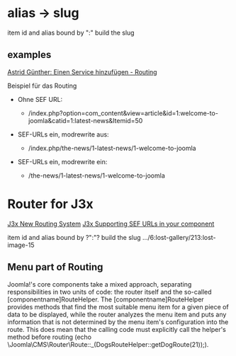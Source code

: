 



# alias -> slug

item id and alias bound by ":" build the slug

## examples

[Astrid Günther: Einen Service hinzufügen - Routing](https://blog.astrid-guenther.de/joomla-einen-service-hinzufuegen-routing/)

Beispiel für das Routing

- Ohne SEF URL:

  - /index.php?option=com_content&view=article&id=1:welcome-to-joomla&catid=1:latest-news&Itemid=50

- SEF-URLs ein, modrewrite aus:

  - /index.php/the-news/1-latest-news/1-welcome-to-joomla

- SEF-URLs ein, modrewrite ein:

  - /the-news/1-latest-news/1-welcome-to-joomla

# Router for J3x

[J3x New Routing System](https://connect.garmin.com/modern/course/73513213)
[J3x Supporting SEF URLs in your component](https://docs.joomla.org/J3.x:Supporting_SEF_URLs_in_your_component)

item id and alias bound by ?":"? build the slug .../6:lost-gallery/213:lost-image-15

## Menu part of Routing

Joomla!'s core components take a mixed approach, separating responsibilities in two units of code: the router itself and the so-called [componentname]RouteHelper. The [componentname]RouteHelper provides methods that find the most suitable menu item for a given piece of data to be displayed, while the router analyzes the menu item and puts any information that is not determined by the menu item's configuration into the route. This does mean that the calling code must explicitly call the helper's method before routing (echo \Joomla\CMS\Router\Route::_(DogsRouteHelper::getDogRoute(21));).
